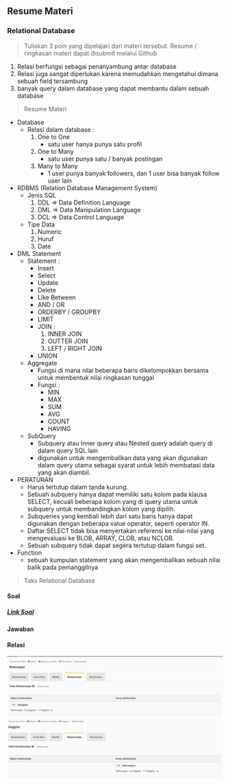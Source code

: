## Resume Materi 
### Relational Database

> Tuliskan 3 poin yang dipelajari dari materi tersebut. Resume / ringkasan materi dapat disubmit melalui Github
1.  Relasi berfungsi sebagai penanyambung antar database
2.  Relasi juga sangat diperlukan karena memudahkan mengetahui dimana sebuah field tersambung
3.  banyak query dalam database yang dapat membantu dalam sebuah database

> Resume Materi
-   Database
    -   Relasi dalam database :
        1.  One to One 
            -   satu user hanya punya satu profil
        2.  One to Many
            -   satu user punya satu / banyak postingan
        3.  Many to Many
            -   1 user punya banyak followers, dan 1 user bisa banyak follow user lain
-   RDBMS (Relation Database Management System)
    -   Jenis SQL
        1.  DDL => Data Definition Language
        2.  DML => Data Manipulation Language
        3.  DCL => Data Control Language
    -   Tipe Data
        1.  Numeric
        2.  Huruf
        3.  Date
-   DML Statement
    -   Statement :
        -   Insert
        -   Select
        -   Update
        -   Delete
        -   Like Between
        -   AND / OR
        -   ORDERBY / GROUPBY
        -   LIMIT
        -   JOIN : 
            1.  INNER JOIN
            2.  OUTTER JOIN
            3.  LEFT / RIGHT JOIN
        -   UNION
    -   Aggregate
        -   Fungsi di mana nilai beberapa baris dikelompokkan bersama untuk membentuk nilai ringkasan tunggal
        -   Fungsi :
            -    MIN
            -   MAX
            -   SUM
            -   AVG
            -   COUNT
            -   HAVING
    -   SubQuery
        -    Subquery atau Inner query atau Nested query adalah query di dalam query SQL lain
        -    digunakan untuk mengembalikan data yang akan digunakan dalam query utama sebagai syarat untuk lebih membatasi data yang akan diambil.
-   PERATURAN
    -   Harus tertutup dalam tanda kurung.
    -   Sebuah subquery hanya dapat memiliki satu kolom pada klausa SELECT, kecuali beberapa kolom yang di query utama untuk subquery untuk membandingkan kolom yang dipilih.
    -   Subqueries yang kembali lebih dari satu baris hanya dapat digunakan dengan beberapa value operator, seperti operator IN.
    -   Daftar SELECT tidak bisa menyertakan referensi ke nilai-nilai yang mengevaluasi ke BLOB, ARRAY, CLOB, atau NCLOB.
    -   Sebuah subquery tidak dapat segera tertutup dalam fungsi set.
-   Function
    -    sebuah kumpulan statement yang akan mengembalikan sebuah nilai balik pada pemanggilnya

> Taks Relational Database
#### Soal
##### [Link Soal](https://docs.google.com/document/d/10l_iKfLUA0VZo8RpTfgvIN53K18XiDM7FrWrmztv5fI/edit)

#### Jawaban
#### Relasi
![kodingan](./Screenshots/tb_anggota.png)
![kodingan](./Screenshots/tb_keterangan.png)